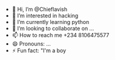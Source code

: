 - 👋 Hi, I’m @Chieflavish
- 👀 I’m interested in hacking 
- 🌱 I’m currently learning python 
- 💞️ I’m looking to collaborate on ...
- 📫 How to reach me +234 8106475577
- 😄 Pronouns: ...
- ⚡ Fun fact: "I'm a boy 

<!---
Chieflavish/Chieflavish is a ✨ special ✨ repository because its `README.md` (this file) appears on your GitHub profile.
You can click the Preview link to take a look at your changes.
--->
